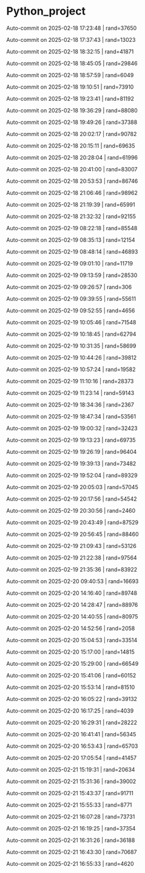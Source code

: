 # Python_project
Auto-commit on 2025-02-18 17:23:48 | rand=37650

Auto-commit on 2025-02-18 17:37:43 | rand=13023

Auto-commit on 2025-02-18 18:32:15 | rand=41871

Auto-commit on 2025-02-18 18:45:05 | rand=29846

Auto-commit on 2025-02-18 18:57:59 | rand=6049

Auto-commit on 2025-02-18 19:10:51 | rand=73910

Auto-commit on 2025-02-18 19:23:41 | rand=81192

Auto-commit on 2025-02-18 19:36:29 | rand=88080

Auto-commit on 2025-02-18 19:49:26 | rand=37388

Auto-commit on 2025-02-18 20:02:17 | rand=90782

Auto-commit on 2025-02-18 20:15:11 | rand=69635

Auto-commit on 2025-02-18 20:28:04 | rand=61996

Auto-commit on 2025-02-18 20:41:00 | rand=83007

Auto-commit on 2025-02-18 20:53:53 | rand=86746

Auto-commit on 2025-02-18 21:06:46 | rand=98962

Auto-commit on 2025-02-18 21:19:39 | rand=65991

Auto-commit on 2025-02-18 21:32:32 | rand=92155

Auto-commit on 2025-02-19 08:22:18 | rand=85548

Auto-commit on 2025-02-19 08:35:13 | rand=12154

Auto-commit on 2025-02-19 08:48:14 | rand=46893

Auto-commit on 2025-02-19 09:01:10 | rand=11719

Auto-commit on 2025-02-19 09:13:59 | rand=28530

Auto-commit on 2025-02-19 09:26:57 | rand=306

Auto-commit on 2025-02-19 09:39:55 | rand=55611

Auto-commit on 2025-02-19 09:52:55 | rand=4656

Auto-commit on 2025-02-19 10:05:46 | rand=71548

Auto-commit on 2025-02-19 10:18:45 | rand=62794

Auto-commit on 2025-02-19 10:31:35 | rand=58699

Auto-commit on 2025-02-19 10:44:26 | rand=39812

Auto-commit on 2025-02-19 10:57:24 | rand=19582

Auto-commit on 2025-02-19 11:10:16 | rand=28373

Auto-commit on 2025-02-19 11:23:14 | rand=59143

Auto-commit on 2025-02-19 18:34:36 | rand=2367

Auto-commit on 2025-02-19 18:47:34 | rand=53561

Auto-commit on 2025-02-19 19:00:32 | rand=32423

Auto-commit on 2025-02-19 19:13:23 | rand=69735

Auto-commit on 2025-02-19 19:26:19 | rand=96404

Auto-commit on 2025-02-19 19:39:13 | rand=73482

Auto-commit on 2025-02-19 19:52:04 | rand=89329

Auto-commit on 2025-02-19 20:05:03 | rand=57045

Auto-commit on 2025-02-19 20:17:56 | rand=54542

Auto-commit on 2025-02-19 20:30:56 | rand=2460

Auto-commit on 2025-02-19 20:43:49 | rand=87529

Auto-commit on 2025-02-19 20:56:45 | rand=88460

Auto-commit on 2025-02-19 21:09:43 | rand=53126

Auto-commit on 2025-02-19 21:22:38 | rand=97564

Auto-commit on 2025-02-19 21:35:36 | rand=83922

Auto-commit on 2025-02-20 09:40:53 | rand=16693

Auto-commit on 2025-02-20 14:16:40 | rand=89748

Auto-commit on 2025-02-20 14:28:47 | rand=88976

Auto-commit on 2025-02-20 14:40:55 | rand=80975

Auto-commit on 2025-02-20 14:52:56 | rand=2058

Auto-commit on 2025-02-20 15:04:53 | rand=33514

Auto-commit on 2025-02-20 15:17:00 | rand=14815

Auto-commit on 2025-02-20 15:29:00 | rand=66549

Auto-commit on 2025-02-20 15:41:06 | rand=60152

Auto-commit on 2025-02-20 15:53:14 | rand=81510

Auto-commit on 2025-02-20 16:05:22 | rand=39132

Auto-commit on 2025-02-20 16:17:25 | rand=4039

Auto-commit on 2025-02-20 16:29:31 | rand=28222

Auto-commit on 2025-02-20 16:41:41 | rand=56345

Auto-commit on 2025-02-20 16:53:43 | rand=65703

Auto-commit on 2025-02-20 17:05:54 | rand=41457

Auto-commit on 2025-02-21 15:19:31 | rand=20634

Auto-commit on 2025-02-21 15:31:36 | rand=39002

Auto-commit on 2025-02-21 15:43:37 | rand=91711

Auto-commit on 2025-02-21 15:55:33 | rand=8771

Auto-commit on 2025-02-21 16:07:28 | rand=73731

Auto-commit on 2025-02-21 16:19:25 | rand=37354

Auto-commit on 2025-02-21 16:31:26 | rand=36188

Auto-commit on 2025-02-21 16:43:30 | rand=70687

Auto-commit on 2025-02-21 16:55:33 | rand=4620
